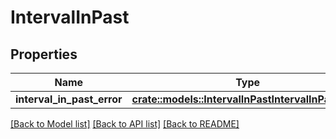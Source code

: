 # IntervalInPast

## Properties

Name | Type | Description | Notes
------------ | ------------- | ------------- | -------------
**interval_in_past_error** | [**crate::models::IntervalInPastIntervalInPastError**](IntervalInPast_intervalInPastError.md) |  | 

[[Back to Model list]](../README.md#documentation-for-models) [[Back to API list]](../README.md#documentation-for-api-endpoints) [[Back to README]](../README.md)


